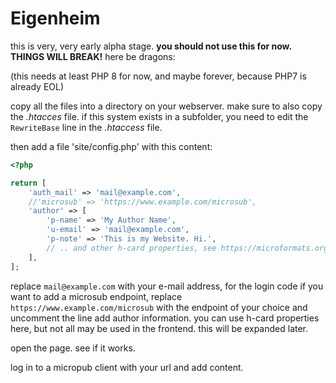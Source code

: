 # Eigenheim

this is very, very early alpha stage. **you should not use this for now. THINGS WILL BREAK!** here be dragons:

(this needs at least PHP 8 for now, and maybe forever, because PHP7 is already EOL)

copy all the files into a directory on your webserver. make sure to also copy the *.htacces* file. if this system exists in a subfolder, you need to edit the `RewriteBase` line in the *.htaccess* file.

then add a file 'site/config.php' with this content:

```php
<?php

return [
	'auth_mail' => 'mail@example.com',
	//'microsub' => 'https://www.example.com/microsub',
	'author' => [
		'p-name' => 'My Author Name',
		'u-email' => 'mail@example.com',
		'p-note' => 'This is my Website. Hi.',
		// .. and other h-card properties, see https://microformats.org/wiki/h-card#Properties for an overview
	],
];

```

replace `mail@example.com` with your e-mail address, for the login code
if you want to add a microsub endpoint, replace `https://www.example.com/microsub` with the endpoint of your choice and uncomment the line
add author information. you can use h-card properties here, but not all may be used in the frontend. this will be expanded later.

open the page. see if it works.

log in to a micropub client with your url and add content.
